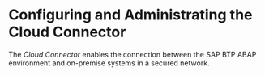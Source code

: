 <!-- loio8e9052fa25484b2d994f13efd12cfb8a -->

# Configuring and Administrating the Cloud Connector

The *Cloud Connector* enables the connection between the SAP BTP ABAP environment and on-premise systems in a secured network.

